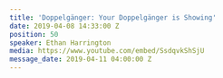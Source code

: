 ```yaml
---
title: 'Doppelgänger: Your Doppelgänger is Showing'
date: 2019-04-08 14:33:00 Z
position: 50
speaker: Ethan Harrington
media: https://www.youtube.com/embed/SsdqvkShSjU
message_date: 2019-04-11 04:00:00 Z
---
```


